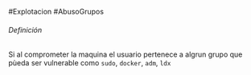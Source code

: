 #Explotacion #AbusoGrupos 
###### Definición
Si al comprometer la maquina el usuario pertenece a algrun grupo que pùeda ser vulnerable como `sudo`, `docker`, `adm`, `ldx`